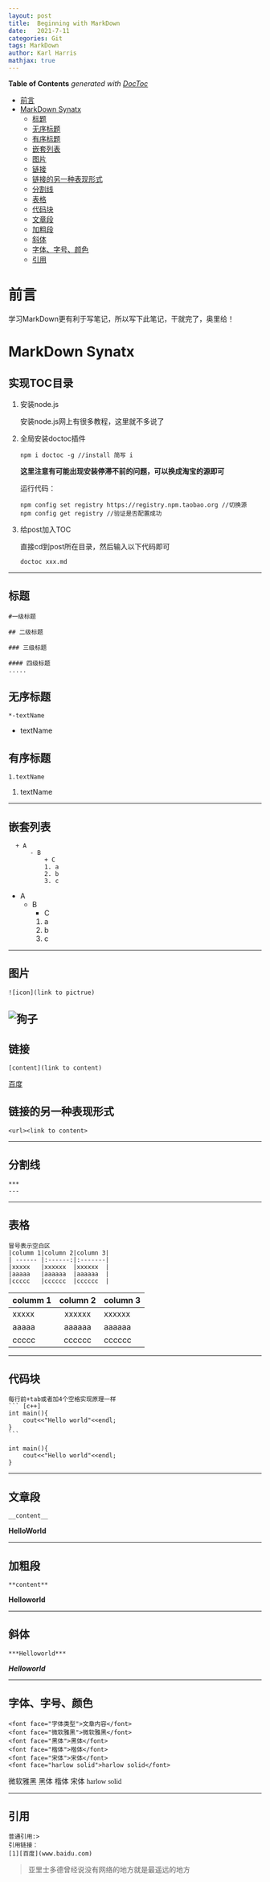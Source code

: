 ```yaml
---
layout: post
title:  Beginning with MarkDown
date:   2021-7-11
categories: Git
tags: MarkDown
author: Karl Harris
mathjax: true
---
```

<!-- START doctoc generated TOC please keep comment here to allow auto update -->
<!-- DON'T EDIT THIS SECTION, INSTEAD RE-RUN doctoc TO UPDATE -->
**Table of Contents**  *generated with [DocToc](https://github.com/thlorenz/doctoc)*

- [前言](#%E5%89%8D%E8%A8%80)
- [MarkDown Synatx](#markdown-synatx)
  - [标题](#%E6%A0%87%E9%A2%98)
  - [无序标题](#%E6%97%A0%E5%BA%8F%E6%A0%87%E9%A2%98)
  - [有序标题](#%E6%9C%89%E5%BA%8F%E6%A0%87%E9%A2%98)
  - [嵌套列表](#%E5%B5%8C%E5%A5%97%E5%88%97%E8%A1%A8)
  - [图片](#%E5%9B%BE%E7%89%87)
  - [链接](#%E9%93%BE%E6%8E%A5)
  - [链接的另一种表现形式](#%E9%93%BE%E6%8E%A5%E7%9A%84%E5%8F%A6%E4%B8%80%E7%A7%8D%E8%A1%A8%E7%8E%B0%E5%BD%A2%E5%BC%8F)
  - [分割线](#%E5%88%86%E5%89%B2%E7%BA%BF)
  - [表格](#%E8%A1%A8%E6%A0%BC)
  - [代码块](#%E4%BB%A3%E7%A0%81%E5%9D%97)
  - [文章段](#%E6%96%87%E7%AB%A0%E6%AE%B5)
  - [加粗段](#%E5%8A%A0%E7%B2%97%E6%AE%B5)
  - [斜体](#%E6%96%9C%E4%BD%93)
  - [字体、字号、颜色](#%E5%AD%97%E4%BD%93%E5%AD%97%E5%8F%B7%E9%A2%9C%E8%89%B2)
  - [引用](#%E5%BC%95%E7%94%A8)

<!-- END doctoc generated TOC please keep comment here to allow auto update -->

# 前言
学习MarkDown更有利于写笔记，所以写下此笔记，干就完了，奥里给！

# MarkDown Synatx
## 实现TOC目录
1. 安装node.js

    安装node.js网上有很多教程，这里就不多说了

2. 全局安装doctoc插件

    ```
    npm i doctoc -g //install 简写 i
    ```
    
    **这里注意有可能出现安装停滞不前的问题，可以换成淘宝的源即可**
    
    运行代码：
    ```
    npm config set registry https://registry.npm.taobao.org //切换源
    npm config get registry //验证是否配置成功
    ```

3. 给post加入TOC

    直接cd到post所在目录，然后输入以下代码即可
    ```
    doctoc xxx.md
    ```

---
## 标题
    #一级标题

    ## 二级标题

    ### 三级标题

    #### 四级标题   
    .....

## 无序标题 
    *-textName
    
* textName

## 有序标题 
    1.textName

1. textName

---
##  嵌套列表
      + A
          - B
              + C  
              1. a
              2. b
              3. c

  + A
      - B
          + C  
          1. a
          2. b
          3. c
---

## 图片 
    ![icon](link to pictrue)

![狗子](img\dog.jpg)
---
## 链接
    [content](link to content)

[百度](www.baidu.com)

## 链接的另一种表现形式 

    <url><link to content>

---
## 分割线
    ***
    ---
    
---
## 表格
    冒号表示空白区
    |columm 1|column 2|column 3|
    | ------ |:------:|:-------|
    |xxxxx   |xxxxxx  |xxxxxx  |
    |aaaaa   |aaaaaa  |aaaaaa  |
    |ccccc   |cccccc  |cccccc  |

|columm 1|column 2|column 3|
| ------ |:------:|:-------|
|xxxxx   |xxxxxx  |xxxxxx  |
|aaaaa   |aaaaaa  |aaaaaa  |
|ccccc   |cccccc  |cccccc  |

---
## 代码块
    每行前+tab或者加4个空格实现原理一样
    ``` [c++]
    int main(){
        cout<<"Hello world"<<endl;
    }
    ```

``` [c++]
int main(){
    cout<<"Hello world"<<endl;
}
```
---
## 文章段
    __content__

__HelloWorld__

---
## 加粗段
    **content**

**Helloworld**

---
## 斜体
    ***Helloworld***

***Helloworld***    

---
## 字体、字号、颜色
    <font face="字体类型">文章内容</font>
    <font face="微软雅黑">微软雅黑</font>
    <font face="黑体">黑体</font>
    <font face="楷体">楷体</font>
    <font face="宋体">宋体</font>
    <font face="harlow solid">harlow solid</font>
<font face="微软雅黑">微软雅黑</font>
<font face="黑体">黑体</font>
<font face="楷体">楷体</font>
<font face="宋体">宋体</font>
<font face="harlow solid">harlow solid</font>

---
## 引用
    普通引用:>
    引用链接：
    [1][百度](www.baidu.com)

>亚里士多德曾经说没有网络的地方就是最遥远的地方








 




